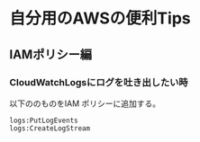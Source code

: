# 自分用のAWSの便利Tips

## IAMポリシー編

### CloudWatchLogsにログを吐き出したい時
以下ののものをIAM ポリシーに追加する。

```
logs:PutLogEvents
logs:CreateLogStream
```